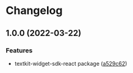 # Changelog

## 1.0.0 (2022-03-22)


### Features

* textkit-widget-sdk-react package ([a529c62](https://github.com/Statflo/textkit/commit/a529c62e233c0556e9740279ccc8537e245f3dde))
